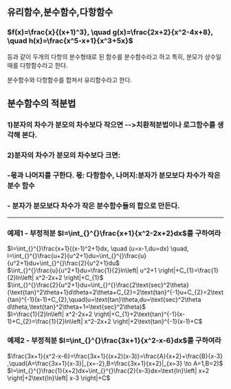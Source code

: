 ## 유리함수,분수함수,다항함수
### $f(x)=\frac{x}{(x+1)^3}, \quad g(x)=\frac{2x+2}{x^2-4x+8}, \quad h(x)=\frac{x^5-x+1}{x^3+5x}$


등과 같이 두개의 다항의 분수형태로 된 함수를 분수함수라고 하고 특히, 분모가 상수일 때를 다항함수라고 한다.  

분수함수와 다항함수를 합쳐서 유리함수라고 한다.  

## 분수함수의 적분법
### 1)분자의 차수가 분모의 차수보다 작으면 -->치환적분법이나 로그함수를 생각해 본다.
### 2)분자의 차수가 분모의 차수보다 크면:  
###   -몫과 나머지를 구한다. 몫: 다항함수, 나머지:분자가 분모보다 차수가 작은 분수 함수  
###   - 분자가 분모보다 차수가 작은 분수함수들의 합으로 만든다.

-----------------------------------------------------------------------------

### 예제1 - 부정적분 $I=\int_{}^{}\frac{x+1}{x^2-2x+2}dx$를 구하여라
$I=\int_{}^{}\frac{x+1}{(x-1)^2+1}dx, \quad (u=x-1,du=dx) \quad, I=\int_{}^{}\frac{u+2}{u^2+1}du=\int_{}^{}\frac{u}{u^2+1}du+\int_{}^{}\frac{2}{u^2+1}du$  
$\int_{}^{}\frac{u}{u^2+1}du=\frac{1}{2}ln\left| u^2+1 \right|+C_{1}=\frac{1}{2}ln\left| x^2-2x+2 \right|+C_{1}$  
$\int_{}^{}\frac{2}{u^2+1}du=\int_{}^{}\frac{2\text{sec}^2\theta}{\text{tan}^2\theta+1}d\theta=2\theta+C_{2}=2\text{tan}^{-1}u+C_{2}=2\text{tan}^{-1}(x-1)+C_{2},\quad(u=\text{tan}\theta,du=\text{sec}^2\theta d\theta,\text{tan}^2\theta+1=\text{sec}^2\theta)$  
$I=\frac{1}{2}ln\left| x^2-2x+2 \right|+C_{1}+2\text{tan}^{-1}(x-1)+C_{2}=\frac{1}{2}ln\left| x^2-2x+2 \right|+2\text{tan}^{-1}(x-1)+C$  

### 예제2 - 부정적분 $I=\int_{}^{}\frac{3x+1}{x^2-x-6}dx$를 구하여라
$\frac{3x+1}{x^2-x-6}=\frac{3x+1}{(x+2)(x-3)}=\frac{A}{x+2}+\frac{B}{x-3} ,\quad(A=\frac{3x+1}{x-3}|_{x=-2},B=\frac{3x+1}{x+2}|_{x=3} \to A=1,B=2)$  
$I=\int_{}^{}\frac{1}{x+2}dx+\int_{}^{}\frac{2}{x-3}dx=\text{ln}\left| x+2 \right|+2\text{ln}\left| x-3 \right|+C$
